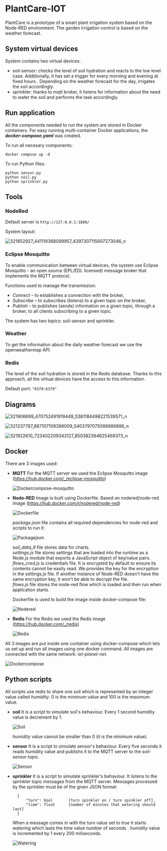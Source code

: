 # PlantCare-IOT

PlantCare is a prototype of a smart plant irrigation system based on the Node-RED environment. The garden irrigation control is based on the weather forecast.

## System virtual devices

System contains two virtual devices:

- soil-sensor: checks the level of soil hydration and reacts to the low level case. Additionally, it has set a trigger for every morning and evening at fixed hours . Depending on the weather forecast for the day, irrigates the soil accordingly.
- sprinkler: thanks to mqtt broker, it listens for information about the need to water the soil and performs the task accordingly.

## Run application

All the components needed to run the system are stored in Docker containers. For easy running multi-container Docker applications, the **_docker-compose.yaml_** was created.

To run all necesary components:

```
docker compose up -d
```

To run Python files:

```
python sensor.py
python soil.py
python sprinkler.py
```

## Tools

### NodeRed

Default server is `http://127.0.0.1:1880/`

System layout:

![321652927_441119368099957_4397307115607273046_n](https://user-images.githubusercontent.com/61901509/210244740-181e4a5e-9623-4f61-846a-8e8b3ed9e008.png)

### Eclipse Mosquitto

To enable communication between virtual devices, the system use Eclipse Mosquitto - an open source (EPL/EDL licensed) message broker that implements the MQTT protocol.

Functions used to manage the transmission:

- *Connect* – to establishes a connection with the broker,
- *Subscribe* – to subscribes (listens) to a given topic on the broker,
- *Publish* – to publishes (sends) information on a given topic, through a broker, to all clients subscribing to a given topic.

The system has two topics: soil-sensor and sprinkler.

### Weather

To get the information about the daily weather forecast we use the openweathermap API.

### Redis

The level of the soil hydration is stored in the Redis database. Thanks to this approach, all the virtual devices have the access to this information.

Default port: `"6379:6379"`

## Diagrams

![321906699_470752491919449_5381184498221539571_n](https://user-images.githubusercontent.com/61901509/210244601-e0b977d2-851e-48e0-8282-bc53b10b3100.png)

![321237787_887107109398009_5403797075088989886_n](https://user-images.githubusercontent.com/61901509/210244605-76a32d88-c0c4-4a60-9130-3b0775472291.png)

![321922610_723402209343127_850382364625469373_n](https://user-images.githubusercontent.com/61901509/210244975-95924b3b-1957-4304-9ce4-1b7c726c2f38.png)

## Docker

There are 3 images used:

- **MQTT**
  For the MQTT server we used the Eclipse Mosquitto image (https://hub.docker.com/_/eclipse-mosquitto)

  ![Dockercompose-mosquitto](./images/Dockercompose-mosquitto.png)

- **Node-RED**
  Image is built using Dockerfile. Based on nodered/node-red image (https://hub.docker.com/r/nodered/node-red)

  ![Dockerfile](./images/Dockerfile.png)

  _package.json_ file contains all required dependencies for node-red and scripts to run it:

  ![Packagejson](./images/packagejson.png)

  _soil_data_9_ file stores data for charts. \
  _settings.js_ file stores settings that are loaded into the runtime as a Node.js module that exports a JavaScript object of key/value pairs. \
  _flows_cred.js_ is credentials file. It is encrypted by default to ensure its contents cannot be easily read. We provides the key for the encryption in the settings.js file. If another instance of Node-RED doesn't have the same encryption key, it won't be able to decrypt the file. \
  _flows.js_ file stores the node-red flow which is loaded and then run when application starts.

  Dockerfile is used to build the image inside docker-compose file:

  ![Nodered](./images/Dockercompose-nodered.png)

- **Redis**
  For the Redis we used the Redis image (https://hub.docker.com/_/redis)

  ![Redis](./images/Dockercompose-redis.png)

All 3 images are put inside one container using docker-compose which lets us set up and run all images using one docker command.
All images are connected with the same network: _iot-planet-net_.

![Dockercompose](./images/Dockercompose.png)

## Python scripts

All scripts use redis to share one soil which is represented by an integer value called _humidity_. 0 is the minimum value and 100 is the maximum value.

- **soil**
  It is a script to simulate soil's behaviour. Every 1 second humidity value is decrement by 1.

  ![Soil](./images/soil.png)

  _humidity_ value cannot be smaller than 0 (it is the minimum value).

- **sensor**
  It is a script to simulate sensor's behaviour. Every five seconds it reads humidity value and publishs it to the MQTT server to the _soil-sensor_ topic.

  ![Sensor](./images/sensor.png)

- **sprinkler**
  It is a script to simulate sprinkler's behaviour. It listens to the _sprinkler_ topic messages from the MQTT server. Messages processed by the sprinkler must be of the given JSON format:

  ```
    {
        "turn": bool       [turn spinkler on / turn spinkler off],
        "time": float      [number of minutes that watering should last]
    }
  ```

  When a message comes in with the turn value set to _true_ it starts watering which lasts the time value number of seconds . _humidity_ value is incremented by 1 every 200 miliseconds.

  ![Watering](./images/watering.png)
